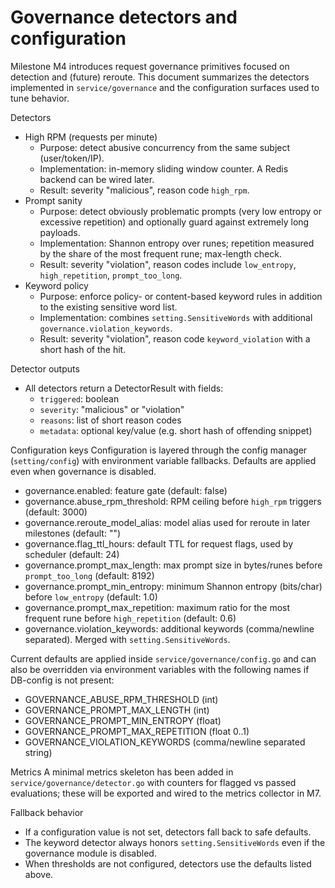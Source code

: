 # Governance detectors and configuration

Milestone M4 introduces request governance primitives focused on detection and (future) reroute.
This document summarizes the detectors implemented in `service/governance` and the configuration
surfaces used to tune behavior.

Detectors
- High RPM (requests per minute)
  - Purpose: detect abusive concurrency from the same subject (user/token/IP).
  - Implementation: in-memory sliding window counter. A Redis backend can be wired later.
  - Result: severity "malicious", reason code `high_rpm`.
- Prompt sanity
  - Purpose: detect obviously problematic prompts (very low entropy or excessive repetition) and
    optionally guard against extremely long payloads.
  - Implementation: Shannon entropy over runes; repetition measured by the share of the most
    frequent rune; max-length check.
  - Result: severity "violation", reason codes include `low_entropy`, `high_repetition`, `prompt_too_long`.
- Keyword policy
  - Purpose: enforce policy- or content-based keyword rules in addition to the existing sensitive
    word list.
  - Implementation: combines `setting.SensitiveWords` with additional `governance.violation_keywords`.
  - Result: severity "violation", reason code `keyword_violation` with a short hash of the hit.

Detector outputs
- All detectors return a DetectorResult with fields:
  - `triggered`: boolean
  - `severity`: "malicious" or "violation"
  - `reasons`: list of short reason codes
  - `metadata`: optional key/value (e.g. short hash of offending snippet)

Configuration keys
Configuration is layered through the config manager (`setting/config`) with environment
variable fallbacks. Defaults are applied even when governance is disabled.

- governance.enabled: feature gate (default: false)
- governance.abuse_rpm_threshold: RPM ceiling before `high_rpm` triggers (default: 3000)
- governance.reroute_model_alias: model alias used for reroute in later milestones (default: "")
- governance.flag_ttl_hours: default TTL for request flags, used by scheduler (default: 24)
- governance.prompt_max_length: max prompt size in bytes/runes before `prompt_too_long` (default: 8192)
- governance.prompt_min_entropy: minimum Shannon entropy (bits/char) before `low_entropy` (default: 1.0)
- governance.prompt_max_repetition: maximum ratio for the most frequent rune before `high_repetition` (default: 0.6)
- governance.violation_keywords: additional keywords (comma/newline separated). Merged with `setting.SensitiveWords`.

Current defaults are applied inside `service/governance/config.go` and can also be overridden via
environment variables with the following names if DB-config is not present:
- GOVERNANCE_ABUSE_RPM_THRESHOLD (int)
- GOVERNANCE_PROMPT_MAX_LENGTH (int)
- GOVERNANCE_PROMPT_MIN_ENTROPY (float)
- GOVERNANCE_PROMPT_MAX_REPETITION (float 0..1)
- GOVERNANCE_VIOLATION_KEYWORDS (comma/newline separated string)

Metrics
A minimal metrics skeleton has been added in `service/governance/detector.go` with counters for
flagged vs passed evaluations; these will be exported and wired to the metrics collector in M7.

Fallback behavior
- If a configuration value is not set, detectors fall back to safe defaults.
- The keyword detector always honors `setting.SensitiveWords` even if the governance module is disabled.
- When thresholds are not configured, detectors use the defaults listed above.
